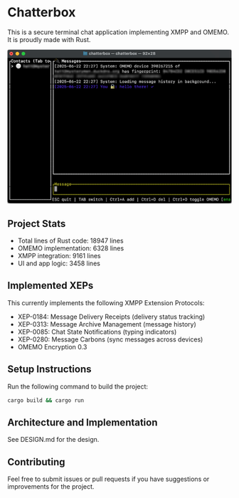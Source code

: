 # Chatterbox

This is a secure terminal chat application
implementing XMPP and OMEMO. It is proudly made with Rust.

![chatterbox](.github/chatterbox.png)

## Project Stats

- Total lines of Rust code: 18947 lines
- OMEMO implementation: 6328 lines
- XMPP integration: 9161 lines
- UI and app logic: 3458 lines

## Implemented XEPs

This currently implements the following XMPP Extension Protocols:

- XEP-0184: Message Delivery Receipts (delivery status tracking)
- XEP-0313: Message Archive Management (message history)
- XEP-0085: Chat State Notifications (typing indicators)
- XEP-0280: Message Carbons (sync messages across devices)
- OMEMO Encryption 0.3


## Setup Instructions

Run the following command to build the project:

   ```bash
   cargo build && cargo run
   ```

## Architecture and Implementation

See DESIGN.md for the design.

## Contributing

Feel free to submit issues or pull requests if you have suggestions or improvements for the project.
